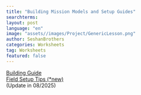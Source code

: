 ```yaml
---
title: "Building Mission Models and Setup Guides"
searchterms:
layout: post
language: "en"
image: "assets//images/Project/GenericLesson.png"
author: SeshanBrothers
categories: Worksheets
tag: Worksheets
featured: false
---
```


<a href="https://docs.google.com/presentation/d/1Z3Jfrl50wTSV9wHjCx6ftaCqDmOpbM7vScgAx97KJdY/edit?usp=sharing">Building Guide</a>
<br>
<a href="https://docs.google.com/presentation/d/1tI0MJXJH19z141av1CC6lwUby5iERwdhnWmgEx6pxns/edit?usp=sharing">Field Setup Tips (*new)</a>
<br>
(Update in 08/2025)
